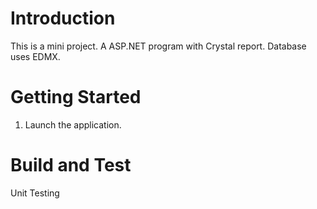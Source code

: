 # Introduction
This is a mini project. A ASP.NET program with Crystal report. 
Database uses EDMX.

# Getting Started
1.	Launch the application.

# Build and Test
Unit Testing
